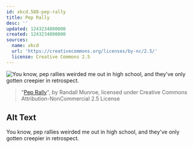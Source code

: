 ```yaml
---
id: xkcd.588-pep-rally
title: Pep Rally
desc: ''
updated: 1243234800000
created: 1243234800000
sources:
  name: xkcd
  url: 'https://creativecommons.org/licenses/by-nc/2.5/'
  license: Creative Commons 2.5
---
```

![You know, pep rallies weirded me out in high school, and they've only gotten creepier in retrospect.](https://imgs.xkcd.com/comics/pep_rally.png)
> "[Pep Rally](https://xkcd.com/588/)", by Randall Munroe, licensed under Creative Commons Attribution-NonCommercial 2.5 License

## Alt Text
You know, pep rallies weirded me out in high school, and they've only gotten creepier in retrospect.

